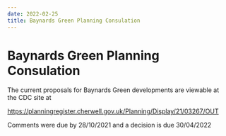 ```yaml
---
date: 2022-02-25
title: Baynards Green Planning Consulation
---
```


# Baynards Green Planning Consulation

The current proposals for Baynards Green developments are viewable at the CDC site at


<https://planningregister.cherwell.gov.uk/Planning/Display/21/03267/OUT>

Comments were due by 28/10/2021 and a decision is due 30/04/2022
